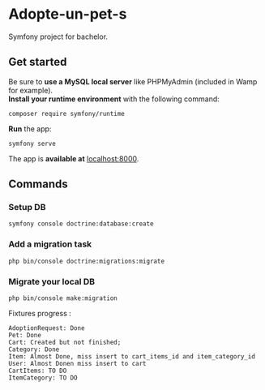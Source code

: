# Adopte-un-pet-s
Symfony project for bachelor.
## Get started
Be sure to **use a MySQL local server** like PHPMyAdmin (included in Wamp for example).  
**Install your runtime environment** with the following command:
```
composer require symfony/runtime
```
**Run** the app:
```
symfony serve
```
The app is **available at** [localhost:8000](http://localhost:8000/).
## Commands
### Setup DB
```
symfony console doctrine:database:create
```
### Add a migration task
```
php bin/console doctrine:migrations:migrate
```
### Migrate your local DB
```
php bin/console make:migration
```
Fixtures progress : 

```
AdoptionRequest: Done
Pet: Done
Cart: Created but not finished;
Category: Done
Item: Almost Done, miss insert to cart_items_id and item_category_id
User: Almost Donen miss insert to cart
CartItems: TO DO
ItemCategory: TO DO